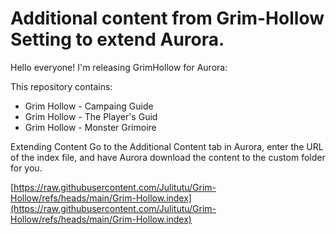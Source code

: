 # Additional content from Grim-Hollow Setting to extend Aurora.

Hello everyone! I'm releasing GrimHollow for Aurora:

This repository contains:

* Grim Hollow - Campaing Guide
* Grim Hollow - The Player's Guid
* Grim Hollow - Monster Grimoire

Extending Content Go to the Additional Content tab in Aurora, enter the URL of the index file, and have Aurora download the content to the custom folder for you.

[https://raw.githubusercontent.com/Julitutu/Grim-Hollow/refs/heads/main/Grim-Hollow.index](https://raw.githubusercontent.com/Julitutu/Grim-Hollow/refs/heads/main/Grim-Hollow.index)
